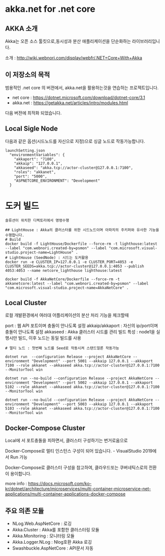 # akka.net for .net core

## AKKA 소개

Akka는 오픈 소스 툴킷으로,동시성과 분산 애플리케이션을 단순화하는 라이브러리입니다.


소개 : http://wiki.webnori.com/display/webfr/.NET+Core+With+Akka


## 이 저장소의 목적

범용적인 .net core 의 버젼에서, akka.net을 활용하는것을 연습하는 프로젝트입니다.

- net core : https://dotnet.microsoft.com/download/dotnet-core/3.1
- akka.net : https://getakka.net/articles/intro/modules.html


다음 버젼에 최적화 되었습니다.


## Local Sigle Node

다음과 같은 옵션(시드노드를 자신으로 지정)으로 싱글 노드로 작동가능합니다.

    launchSetting.json
      "environmentVariables": {
        "akkaport": "7100",
        "akkaip": "127.0.0.1",
        "akkaseed": "akka.tcp://actor-cluster@127.0.0.1:7100",
        "roles": "akkanet",
        "port": "5000",
        "ASPNETCORE_ENVIRONMENT": "Development"
      }

# 도커 빌드

    솔류션이 위치한 디렉토리에서 명령수행

    ## LightHouse : Akka의 클러스터를 위한 시드노드이며 아파치의 주키퍼와 유사한 기능을 수행합니다.
    # Build
    docker build -f LightHouse/Dockerfile --force-rm -t lighthouse:latest --label "com.webnori.created-by=psmon" --label "com.microsoft.visual-studio.project-name=LightHouse" .
    # LightHouse (SeedNode) : 시드는 도커활용
    docker run -e CLUSTER_IP=127.0.0.1 -e CLUSTER_PORT=4053 -e CLUSTER_SEEDS=akka.tcp://actor-cluster@127.0.0.1:4053 --publish 4053:4053 --name netcore_lighthouse lighthouse:latest

    docker build -f AkkaNetCore/Dockerfile --force-rm -t akkanetcore:latest --label "com.webnori.created-by=psmon" --label "com.microsoft.visual-studio.project-name=AkkaNetCore" .


## Local Cluster

로컬 개발환경에서 여러대 어플리케이션의 분산 처리 기능을 체크할때

port : 웹 API 포트이며 충돌이 안나도록 설정
akkaip/akkaport : 자신의 ip/port이며 충돌이 안나도록 설정
akkaseed : Akka 클러스터 시드를 관리
빌드 특성 : node1을 실행시만 빌드, 이후 노드는 동일 빌드를 사용

    # 멀티 노드 : 첫번째 노드를 Seed로 작동시켜 스탠드얼론 작동가능

    dotnet run  --configuration Release --project AkkaNetCore --environment "Development" --port 5001 --akkaip 127.0.0.1 --akkaport 7100 --role akkanet --akkaseed akka.tcp://actor-cluster@127.0.0.1:7100 --MonitorTool win
    
    dotnet run --no-build --configuration Release --project AkkaNetCore --environment "Development" --port 5002 --akkaip 127.0.0.1 --akkaport 5102 --role akkanet --akkaseed akka.tcp://actor-cluster@127.0.0.1:7100 --MonitorTool win
    
    dotnet run --no-build --configuration Release --project AkkaNetCore --environment "Development" --port 5003 --akkaip 127.0.0.1 --akkaport 5103 --role akkanet --akkaseed akka.tcp://actor-cluster@127.0.0.1:7100 --MonitorTool win


## Docker-Compose Cluster

Local에 서 포트충돌을 피하면서, 클러스터 구성하기는 번거로움으로

Docker-Compose로 멀티 인스턴스 구성이 되어 있습니다. - VisualStudio 2019에서 Run 가능

Docker-Compose로 클러스터 구성을 참고하여,  클라우드또는 쿠버네틱스로의 전환이 용이합니다.

more info : https://docs.microsoft.com/ko-kr/dotnet/architecture/microservices/multi-container-microservice-net-applications/multi-container-applications-docker-compose


## 주요 의존 모듈

- NLog.Web.AspNetCore : 로깅
- Akka.Cluster : Akka를 포함한 클러스터링 모듈
- Akka.Monitoring : 모니터링 모듈
- Akka.Logger.NLog : Nlog호환 Akka 로깅
- Swashbuckle.AspNetCore : API문서 자동

